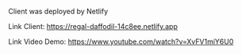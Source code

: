 Client was deployed by Netlify


Link Client: https://regal-daffodil-14c8ee.netlify.app


Link Video Demo: https://www.youtube.com/watch?v=XvFV1miY6U0
